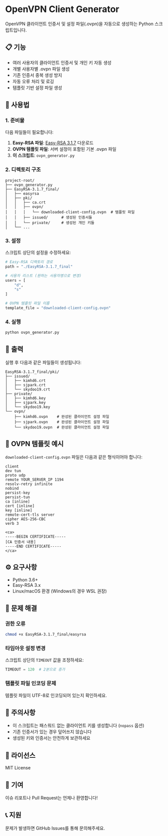 # OpenVPN Client Generator

OpenVPN 클라이언트 인증서 및 설정 파일(.ovpn)을 자동으로 생성하는 Python 스크립트입니다.

## 📋 기능

- 여러 사용자의 클라이언트 인증서 및 개인 키 자동 생성
- 개별 사용자별 .ovpn 파일 생성
- 기존 인증서 중복 생성 방지
- 자동 오류 처리 및 로깅
- 템플릿 기반 설정 파일 생성

## 🚀 사용법

### 1. 준비물

다음 파일들이 필요합니다:

1. **Easy-RSA 파일**: [Easy-RSA 3.1.7](https://github.com/OpenVPN/easy-rsa/releases) 다운로드
2. **OVPN 템플릿 파일**: 서버 설정이 포함된 기본 .ovpn 파일
3. **이 스크립트**: `ovpn_generator.py`

### 2. 디렉토리 구조

```
project-root/
├── ovpn_generator.py
├── EasyRSA-3.1.7_final/
│   ├── easyrsa
│   ├── pki/
│   │   ├── ca.crt
│   │   ├── ovpn/
│   │   │   └── downloaded-client-config.ovpn  # 템플릿 파일
│   │   ├── issued/      # 생성된 인증서들
│   │   └── private/     # 생성된 개인 키들
│   └── ...
```

### 3. 설정

스크립트 상단의 설정을 수정하세요:

```python
# Easy-RSA 디렉토리 경로
path = "./EasyRSA-3.1.7_final"

# 사용자 리스트 (원하는 사용자명으로 변경)
users = [
    "d",
    "s"
]

# OVPN 템플릿 파일 이름
template_file = "downloaded-client-config.ovpn"
```

### 4. 실행

```bash
python ovpn_generator.py
```

## 📁 출력

실행 후 다음과 같은 파일들이 생성됩니다:

```
EasyRSA-3.1.7_final/pki/
├── issued/
│   ├── kimhd6.crt
│   ├── sjpark.crt
│   └── skydoo19.crt
├── private/
│   ├── kimhd6.key
│   ├── sjpark.key
│   └── skydoo19.key
└── ovpn/
    ├── kimhd6.ovpn    # 완성된 클라이언트 설정 파일
    ├── sjpark.ovpn    # 완성된 클라이언트 설정 파일
    └── skydoo19.ovpn  # 완성된 클라이언트 설정 파일
```

## 📝 OVPN 템플릿 예시

`downloaded-client-config.ovpn` 파일은 다음과 같은 형식이어야 합니다:

```
client
dev tun
proto udp
remote YOUR_SERVER_IP 1194
resolv-retry infinite
nobind
persist-key
persist-tun
ca [inline]
cert [inline]
key [inline]
remote-cert-tls server
cipher AES-256-CBC
verb 3

<ca>
-----BEGIN CERTIFICATE-----
[CA 인증서 내용]
-----END CERTIFICATE-----
</ca>
```

## ⚙️ 요구사항

- Python 3.6+
- Easy-RSA 3.x
- Linux/macOS 환경 (Windows의 경우 WSL 권장)

## 🔧 문제 해결

### 권한 오류
```bash
chmod +x EasyRSA-3.1.7_final/easyrsa
```

### 타임아웃 설정 변경
스크립트 상단의 `TIMEOUT` 값을 조정하세요:
```python
TIMEOUT = 120  # 2분으로 증가
```

### 템플릿 파일 인코딩 문제
템플릿 파일이 UTF-8로 인코딩되어 있는지 확인하세요.

## 🚨 주의사항

- 이 스크립트는 패스워드 없는 클라이언트 키를 생성합니다 (`nopass` 옵션)
- 기존 인증서가 있는 경우 덮어쓰지 않습니다
- 생성된 키와 인증서는 안전하게 보관하세요

## 📄 라이선스

MIT License

## 🤝 기여

이슈 리포트나 Pull Request는 언제나 환영합니다!

## 📞 지원

문제가 발생하면 GitHub Issues를 통해 문의해주세요.
